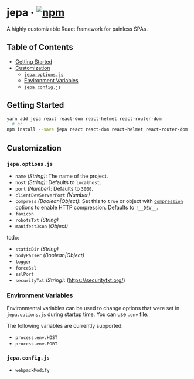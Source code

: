 # jepa · [![npm](https://img.shields.io/npm/v/jepa.svg)](https://npm.im/jepa)

A ~~highly~~ customizable React framework for painless SPAs.

## Table of Contents

* [Getting Started](#getting-started)
* [Customization](#customization)
  * [`jepa.options.js`](#jepaoptionsjs)
  * [Environment Variables](#environment-variables)
  * [`jepa.config.js`](#jepaconfigjs)

## Getting Started

```sh
yarn add jepa react react-dom react-helmet react-router-dom
  # or
npm install --save jepa react react-dom react-helmet react-router-dom
```

## Customization

### `jepa.options.js`

* `name` _(String)_: The name of the project.
* `host` _(String)_: Defaults to `localhost`.
* `port` _(Number)_: Defaults to `3000`.
* `clientDevServerPort` _(Number)_
* `compress` _(Boolean|Object)_: Set this to `true` or object with
[`compression`](https://github.com/expressjs/compression) options
to enable HTTP compression. Defaults to `!__DEV__`.
* `favicon`
* `robotsTxt` _(String)_
* `manifestJson` _(Object)_

todo:

* `staticDir` _(String)_
* `bodyParser` _(Boolean|Object)_
* `logger`
* `forceSsl`
* `sslPort`
* `securityTxt` _(String)_: (https://securitytxt.org/)

### Environment Variables

Environmental variables can be used to change options that were set in
`jepa.options.js` during startup time. You can use `.env` file.

The following variables are currently supported:
* `process.env.HOST`
* `process.env.PORT`

### `jepa.config.js`

* `webpackModify`
